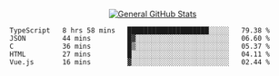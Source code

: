 <p align="center">
  <a href="https://github.com/AndyDevv">
    <img src="https://github-readme-stats.vercel.app/api?username=AndyDevv&custom_title=General%20GitHub%20Stats&theme=aura_dark" alt="General GitHub Stats">
  </a>
</p>

<!--START_SECTION:waka-->
```text
TypeScript   8 hrs 58 mins   ████████████████████░░░░░   79.38 % 
JSON         44 mins         █▓░░░░░░░░░░░░░░░░░░░░░░░   06.60 % 
C            36 mins         █▒░░░░░░░░░░░░░░░░░░░░░░░   05.37 % 
HTML         27 mins         █░░░░░░░░░░░░░░░░░░░░░░░░   04.11 % 
Vue.js       16 mins         ▓░░░░░░░░░░░░░░░░░░░░░░░░   02.44 % 
```
<!--END_SECTION:waka-->
